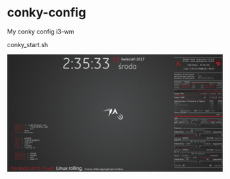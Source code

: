 # conky-config
My conky config i3-wm

conky_start.sh

![ScreenShot](Zaznaczenie_814.png "conky-config")
